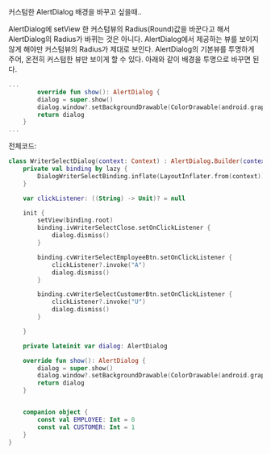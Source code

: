 커스텀한 AlertDialog 배경을 바꾸고 싶을때..

AlertDialog에 setView 한 커스텀뷰의 Radius(Round)값을 바꾼다고 해서 AlertDialog의 Radius가 바뀌는 것은 아니다. AlertDialog에서 제공하는 뷰를 보이지 않게 해야만 커스텀뷰의 Radius가 제대로 보인다. AlertDialog의 기본뷰를 투명하게 주어, 온전히 커스텀한 뷰만 보이게 할 수 있다. 아래와 같이 배경을 투명으로 바꾸면 된다.

```kotlin
...
		override fun show(): AlertDialog {
        dialog = super.show()
        dialog.window?.setBackgroundDrawable(ColorDrawable(android.graphics.Color.TRANSPARENT))
        return dialog
    }
...
```



전체코드:

```kotlin
class WriterSelectDialog(context: Context) : AlertDialog.Builder(context) {
    private val binding by lazy {
        DialogWriterSelectBinding.inflate(LayoutInflater.from(context))
    }

    var clickListener: ((String) -> Unit)? = null

    init {
        setView(binding.root)
        binding.ivWriterSelectClose.setOnClickListener {
            dialog.dismiss()
        }

        binding.cvWriterSelectEmployeeBtn.setOnClickListener {
            clickListener?.invoke("A")
            dialog.dismiss()
        }

        binding.cvWriterSelectCustomerBtn.setOnClickListener {
            clickListener?.invoke("U")
            dialog.dismiss()
        }

    }

    private lateinit var dialog: AlertDialog

    override fun show(): AlertDialog {
        dialog = super.show()
        dialog.window?.setBackgroundDrawable(ColorDrawable(android.graphics.Color.TRANSPARENT))
        return dialog
    }


    companion object {
        const val EMPLOYEE: Int = 0
        const val CUSTOMER: Int = 1
    }
}
```

